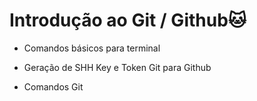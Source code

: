# Introdução ao Git / Github:cat: 

- Comandos básicos para terminal

- Geração de SHH Key e Token Git para Github

- Comandos Git

  